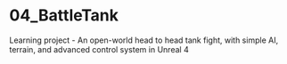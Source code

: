 # 04_BattleTank
Learning project - An open-world head to head tank fight, with simple AI, terrain, and advanced control system in Unreal 4
